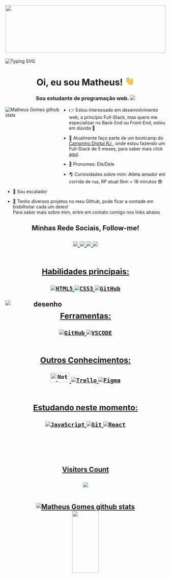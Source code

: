 <!-- <img width=100% src="https://capsule-render.vercel.app/api?type=waving&color=00bfbf&height=120&section=header"/>
 -->
<!-- <img width=100% height="100px" src="https://user-images.githubusercontent.com/112782424/208556949-02b024b7-787e-462e-af7b-f534a972922f.gif"/>
 -->
 
<!-- ![header](https://capsule-render.vercel.app/api?type=waving&color=auto&height=260&section=header&text=jarek-pacocha&fontSize=90&animation=fadeIn&fontAlignY=38&desc=Hello%20and%20welcome%20to%20my%20GitHub%20profile!&descAlignY=53&descAlign=68)
-->
 
<img width=100% height="150px" src="https://user-images.githubusercontent.com/112782424/208558088-096824ac-7bd5-4282-ae1a-479974e1c68e.gif"/>



![Typing SVG](https://readme-typing-svg.herokuapp.com/?color=58e0f2&size=25&center=true&duration=2000&vCenter=true&width=1000&lines=Olá+Mundo!+Bem+Vindo+ao+Meu+Github!)



<div align="center">
<h1> Oi, eu sou Matheus! <img src="https://raw.githubusercontent.com/ABSphreak/ABSphreak/master/gifs/Hi.gif" width="30px"></h1>

<h3>Sou estudante de programação web.
<img src="https://readme-typing-svg.demolab.com?font=Fira+Code&size=15&duration=500&pause=&color=00ffff&width=25&height=23&lines=:%29" />
</h3>

</div>




  <img align="left" width="200px" height="230px" src="https://user-images.githubusercontent.com/112782424/206933267-33b98790-6c3f-4102-ac4a-71dcdf15cd0b.png" alt="Matheus Gomes github stats" />
  

- :point_right: 	Estou interessado em desenvolvimento web, a princípio Full-Stack, mas quero me especializar no Back-End ou Front-End, estou em dúvida :thinking:

- :hammer: Atualmente faço parte de um bootcamp do <a href="https://www.campinhodigital.org/" target="_blank">Campinho Digital RJ </a>, onde estou fazendo um
Full-Stack de 5 meses, para saber mais click <a href="https://www.campinhodigital.org/programa%C3%A7ao-web-full-stack">aqui</a>. 

- :slightly_smiling_face: Pronomes: Ele/Dele

- :earth_americas: 	Curiosidades sobre mim: Atleta amador em corrida de rua, RP atual 5km = 18 minutos :sunglasses:<br>
-  🧗 Sou escalador <br>
<!--
<a href="" target="blank"><img align="center" src="https://github.com/mishmanners/MishManners/blob/master/Game%20Icons/Steam.png" height="30" /></a>
<a href="" target="blank"><img align="center" src="https://github.com/mishmanners/MishManners/blob/master/Game%20Icons/Epic.png" height="30" /></a>
<a href="" target="blank"><img align="center" src="https://github.com/mishmanners/MishManners/blob/master/Game%20Icons/discord.png" height="30" /></a>
-->

- :handshake: Tenho diversos projetos no meu Github, pode ficar a vontade em bisbilhotar cada um deles!<br>
Para saber mais sobre mim, entre em contato comigo nos links abaixo

<h2><h2>

<div align="center">  
Minhas Rede Sociais, Follow-me!<br><br>
<a href="https://www.linkedin.com/in/matheus-gomes-780339211/" target="_blank"><img src="https://img.shields.io/badge/LinkedIn-0077B5?style=for-the-badge&logo=linkedin&logoColor=white"</a>
<a href="https://www.codewars.com/users/MatheusPCRJ" target="_blank"><img src="https://img.shields.io/badge/Codewars-B1361E?style=for-the-badge&logo=Codewars&logoColor=white"</a>
<a href="https://www.facebook.com/MatheusGS17/" target="_blank"><img src="https://img.shields.io/badge/Facebook-1877F2?style=for-the-badge&logo=facebook&logoColor=white"</a>
<a href="https://www.instagram.com/matheusgomes170001/" target="_blank"><img src="https://img.shields.io/badge/-Instagram-%23E4405F?style=for-the-badge&logo=instagram&logoColor=white"</a>
</div>
<br>
 
<div align="center">  
 

### Habilidades principais:
<code><img width="40px" src="https://user-images.githubusercontent.com/112782424/208569846-20531862-3990-46bf-bc5c-c5b2e11938cd.svg" title = "HTML5"/></code>
<code><img width="40px" src="https://user-images.githubusercontent.com/112782424/208569820-223bac44-e587-44aa-a4ab-bc634313a39e.svg" title = "CSS3"/></code>
<code><img width="40px" src="https://user-images.githubusercontent.com/112782424/209353804-e90c8bb2-6554-4d79-a309-962f1999484e.png" title = "GitHub"/></code>
<br><br>
  <img align="left" width="250px" src="https://user-images.githubusercontent.com/112782424/209357297-a4ace8a3-4ef0-4c36-8994-f3356ce6b167.png" title = "desenho"/>


### Ferramentas:
 <code><img width="40px" src="https://user-images.githubusercontent.com/112782424/209353804-e90c8bb2-6554-4d79-a309-962f1999484e.png" title = "GitHub"/></code>
 <code><img width="40px" src="https://user-images.githubusercontent.com/112782424/208569361-12392aa3-7357-4c85-84e3-4ac616dead1f.svg" title = "VSCODE"/></code>
<br><br>
 
 

### Outros Conhecimentos:
<code><img width="60px" height="30px" src="https://img.shields.io/badge/Notion-000000?style=for-the-badge&logo=notion&logoColor=f6df66" title = "Notion"/></code>
<code><img width="40px" src="https://user-images.githubusercontent.com/112782424/208568726-4b90aea9-c3b7-451c-8c08-b8cd0302ed57.svg" title = "Trello"/></code>
<code><img width="40px" src="https://user-images.githubusercontent.com/112782424/208568662-849aa396-d624-4982-8c11-5f2b0e87510e.svg" title = "Figma"/></code>
<br><br>


### Estudando neste momento:
<code><img width="40px" src="https://user-images.githubusercontent.com/112782424/208568175-0e767412-3307-46fd-bcc9-1dedeba5ec36.svg" title = "JavaScript"/></code>
<code><img width="40px" src="https://user-images.githubusercontent.com/112782424/208568096-fc7dc96f-0666-4744-a488-5f6d32df8b2b.svg" title = "Git"/></code>
<code><img width="40px" src="https://user-images.githubusercontent.com/112782424/208567841-5f4e44dd-fc77-4593-9eaf-10ca04d356ab.svg" title = "React"/></code>
 
</div>
 <!--
<code><img width="40px" src="https://user-images.githubusercontent.com/112782424/208567936-7f849eb3-6b75-4e99-9b49-cc11e1de2684.svg" title = "BootStrap"/></code>
-->
<br><br>
 
 
  <div align="center">
<br><p align="centre"><b>Visitors Count</b></p>  
<p align="center"><img align="center" src="https://profile-counter.glitch.me/{MatheusPCRJ}/count.svg" /></p> 
<br></div>
  
 <div align="center">  
  <img width="49%" height="200px" src="https://github-readme-stats.vercel.app/api?username=MatheusPCRJ&repo=github-readme-stats&cache_seconds=86400&theme=maroongold" alt="Matheus Gomes github stats" /> 
  
  <img width="41%" height="195px" src="https://github-readme-stats.vercel.app/api/top-langs/?username=MatheusPCRJ&repo=github-readme-stats&cache_seconds=86400&theme=maroongold"/>
</div>

<!-- <img width=100% src="https://capsule-render.vercel.app/api?type=waving&color=000000&height=120&section=footer"/> -->
